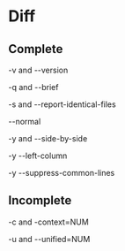 # Diff
## Complete
-v and --version

-q and --brief

-s and --report-identical-files

--normal

-y and --side-by-side

-y --left-column

-y --suppress-common-lines

## Incomplete
-c and -context=NUM

-u and --unified=NUM
